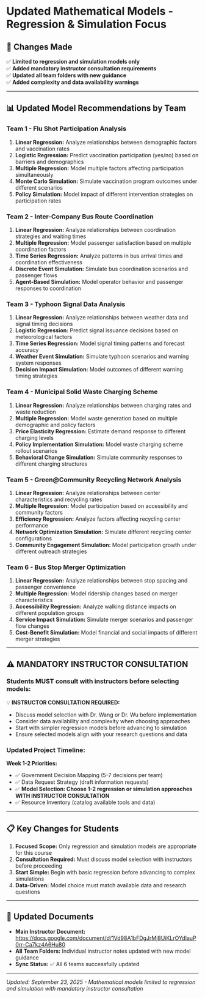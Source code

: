 # Updated Mathematical Models - Regression & Simulation Focus

## 🔄 **Changes Made**

✅ **Limited to regression and simulation models only**  
✅ **Added mandatory instructor consultation requirements**  
✅ **Updated all team folders with new guidance**  
✅ **Added complexity and data availability warnings**

---

## 📊 **Updated Model Recommendations by Team**

### **Team 1 - Flu Shot Participation Analysis**
1. **Linear Regression:** Analyze relationships between demographic factors and vaccination rates
2. **Logistic Regression:** Predict vaccination participation (yes/no) based on barriers and demographics
3. **Multiple Regression:** Model multiple factors affecting participation simultaneously
4. **Monte Carlo Simulation:** Simulate vaccination program outcomes under different scenarios
5. **Policy Simulation:** Model impact of different intervention strategies on participation rates

### **Team 2 - Inter-Company Bus Route Coordination**
1. **Linear Regression:** Analyze relationships between coordination strategies and waiting times
2. **Multiple Regression:** Model passenger satisfaction based on multiple coordination factors
3. **Time Series Regression:** Analyze patterns in bus arrival times and coordination effectiveness
4. **Discrete Event Simulation:** Simulate bus coordination scenarios and passenger flows
5. **Agent-Based Simulation:** Model operator behavior and passenger responses to coordination

### **Team 3 - Typhoon Signal Data Analysis**
1. **Linear Regression:** Analyze relationships between weather data and signal timing decisions
2. **Logistic Regression:** Predict signal issuance decisions based on meteorological factors
3. **Time Series Regression:** Model signal timing patterns and forecast accuracy
4. **Weather Event Simulation:** Simulate typhoon scenarios and warning system responses
5. **Decision Impact Simulation:** Model outcomes of different warning timing strategies

### **Team 4 - Municipal Solid Waste Charging Scheme**
1. **Linear Regression:** Analyze relationships between charging rates and waste reduction
2. **Multiple Regression:** Model waste generation based on multiple demographic and policy factors
3. **Price Elasticity Regression:** Estimate demand response to different charging levels
4. **Policy Implementation Simulation:** Model waste charging scheme rollout scenarios
5. **Behavioral Change Simulation:** Simulate community responses to different charging structures

### **Team 5 - Green@Community Recycling Network Analysis**
1. **Linear Regression:** Analyze relationships between center characteristics and recycling rates
2. **Multiple Regression:** Model participation based on accessibility and community factors
3. **Efficiency Regression:** Analyze factors affecting recycling center performance
4. **Network Optimization Simulation:** Simulate different recycling center configurations
5. **Community Engagement Simulation:** Model participation growth under different outreach strategies

### **Team 6 - Bus Stop Merger Optimization**
1. **Linear Regression:** Analyze relationships between stop spacing and passenger convenience
2. **Multiple Regression:** Model ridership changes based on merger characteristics
3. **Accessibility Regression:** Analyze walking distance impacts on different population groups
4. **Service Impact Simulation:** Simulate merger scenarios and passenger flow changes
5. **Cost-Benefit Simulation:** Model financial and social impacts of different merger strategies

---

## ⚠️ **MANDATORY INSTRUCTOR CONSULTATION**

### **Students MUST consult with instructors before selecting models:**

💡 **INSTRUCTOR CONSULTATION REQUIRED:**
- Discuss model selection with Dr. Wang or Dr. Wu before implementation
- Consider data availability and complexity when choosing approaches
- Start with simpler regression models before advancing to simulation
- Ensure selected models align with your research questions and data

### **Updated Project Timeline:**

**Week 1-2 Priorities:**
- ✅ Government Decision Mapping (5-7 decisions per team)
- ✅ Data Request Strategy (draft information requests)
- ✅ **Model Selection: Choose 1-2 regression or simulation approaches WITH INSTRUCTOR CONSULTATION**
- ✅ Resource Inventory (catalog available tools and data)

---

## 📋 **Key Changes for Students**

1. **Focused Scope:** Only regression and simulation models are appropriate for this course
2. **Consultation Required:** Must discuss model selection with instructors before proceeding
3. **Start Simple:** Begin with basic regression before advancing to complex simulations
4. **Data-Driven:** Model choice must match available data and research questions

---

## 🔗 **Updated Documents**

- **Main Instructor Document:** https://docs.google.com/document/d/1Vd98A1bFDgJrMj8UiKLrOYdIauP0rr-Ca7kz4A6Hu80
- **All Team Folders:** Individual instructor notes updated with new model guidance
- **Sync Status:** ✅ All 6 teams successfully updated

---

*Updated: September 23, 2025 - Mathematical models limited to regression and simulation with mandatory instructor consultation*